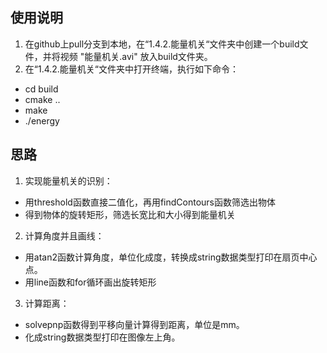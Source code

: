 ## 使用说明

1. 在github上pull分支到本地，在“1.4.2.能量机关“文件夹中创建一个build文件，并将视频 "能量机关.avi" 放入build文件夹。
2. 在“1.4.2.能量机关“文件夹中打开终端，执行如下命令：

* cd build
* cmake ..
* make
* ./energy



## 思路

1. 实现能量机关的识别：

* 用threshold函数直接二值化，再用findContours函数筛选出物体
* 得到物体的旋转矩形，筛选长宽比和大小得到能量机关

2. 计算角度并且画线：

* 用atan2函数计算角度，单位化成度，转换成string数据类型打印在扇页中心点。
* 用line函数和for循环画出旋转矩形

3. 计算距离：

* solvepnp函数得到平移向量计算得到距离，单位是mm。
* 化成string数据类型打印在图像左上角。